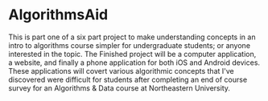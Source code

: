 # AlgorithmsAid
This is part one of a six part project to make understanding concepts in an intro to algorithms course simpler for undergraduate students; or anyone interested in the topic. The Finished project will be a computer application,
a website, and finally a phone application for both iOS and Android devices. These applications will covert various algorithmic concepts that I've discovered were difficult for students after completing an end of course survey for an Algorithms & Data course at Northeastern University.
